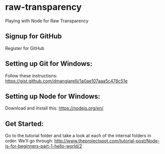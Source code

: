# raw-transparency
Playing with Node for Raw Transparency

## Signup for GitHub
Register for GitHub

## Setting up Git for Windows:
Follow these instructions: https://gist.github.com/dmangiarelli/1a0ae107aaa5c478c51e

## Setting up Node for Windows:
Download and install this: https://nodejs.org/en/

## Get Started:
Go to the tutorial folder and take a look at each of the internal folders in order.
We'll go through:
http://www.theprojectspot.com/tutorial-post/Node-js-for-beginners-part-1-hello-world/2
